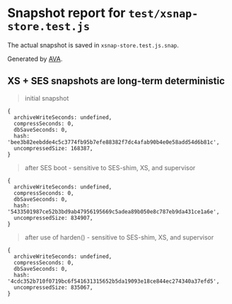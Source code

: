 # Snapshot report for `test/xsnap-store.test.js`

The actual snapshot is saved in `xsnap-store.test.js.snap`.

Generated by [AVA](https://avajs.dev).

## XS + SES snapshots are long-term deterministic

> initial snapshot

    {
      archiveWriteSeconds: undefined,
      compressSeconds: 0,
      dbSaveSeconds: 0,
      hash: 'bee3b82eebdde4c5c3774fb95b7efe88382f7dc4afab90b4e0e58add54d6b81c',
      uncompressedSize: 168387,
    }

> after SES boot - sensitive to SES-shim, XS, and supervisor

    {
      archiveWriteSeconds: undefined,
      compressSeconds: 0,
      dbSaveSeconds: 0,
      hash: '5433501987ce52b3bd9ab47956195669c5adea89b050e8c787eb9da431ce1a6e',
      uncompressedSize: 834907,
    }

> after use of harden() - sensitive to SES-shim, XS, and supervisor

    {
      archiveWriteSeconds: undefined,
      compressSeconds: 0,
      dbSaveSeconds: 0,
      hash: '4cdc352b710f0719bc6f541631315652b5da19093e18ce844ec274340a37efd5',
      uncompressedSize: 835067,
    }
